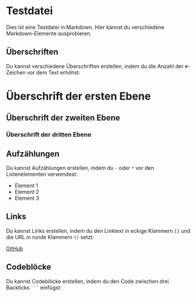 # Testdatei

Dies ist eine Testdatei in Markdown. Hier kannst du verschiedene Markdown-Elemente ausprobieren.

## Überschriften

Du kannst verschiedene Überschriften erstellen, indem du die Anzahl der `#`-Zeichen vor dem Text erhöhst:

# Überschrift der ersten Ebene
## Überschrift der zweiten Ebene
### Überschrift der dritten Ebene

## Aufzählungen

Du kannst Aufzählungen erstellen, indem du `-` oder `*` vor den Listenelementen verwendest:

- Element 1
- Element 2
- Element 3

## Links

Du kannst Links erstellen, indem du den Linktext in eckige Klammern `[]` und die URL in runde Klammern `()` setzt:

[GitHub](https://github.com)

## Codeblöcke

Du kannst Codeblöcke erstellen, indem du den Code zwischen drei Backticks ` ``` ` einfügst:

